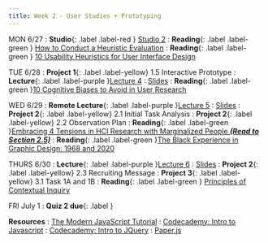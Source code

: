 ```yaml
---
title: Week 2 - User Studies + Prototyping
---
```


MON 6/27
: **Studio**{: .label .label-red } [Studio 2](#)
: **Reading**{: .label .label-green } [How to Conduct a Heuristic Evaluation](https://www.nngroup.com/articles/how-to-conduct-a-heuristic-evaluation/)
: **Reading**{: .label .label-green } [10 Usability Heuristics for User Interface Design](https://www.nngroup.com/articles/ten-usability-heuristics/)


TUE 6/28
: **Project 1**{: .label .label-yellow} 1.5 Interactive Prototype
: **Lecture**{: .label .label-purple }[Lecture 4](#)
  : [Slides](#)
: **Reading**{: .label .label-green }[10 Cognitive Biases to Avoid in User Research](https://uxdesign.cc/10-cognitive-biases-to-avoid-in-user-research-and-how-to-avoid-them-993aa397c8c6)

WED 6/29
: **Remote Lecture**{: .label .label-purple }[Lecture 5](#)
   : [Slides](#)
: **Project 2**{: .label .label-yellow} 2.1 Initial Task Analysis
: **Project 2**{: .label .label-yellow} 2.2 Observation Plan
: **Reading**{: .label .label-green }[Embracing 4 Tensions in HCI Research with Marginalized People _**(Read to Section 2.5)**_](https://www.smunson.com/portfolio/projects/Liang-HCIRwithMarginalizedPeople-Preprint.pdf)
: **Reading**{: .label .label-green }[The Black Experience in Graphic Design: 1968 and 2020](https://letterformarchive.org/news/view/the-black-experience-in-graphic-design-1968-and-2020)


THURS 6/30
: **Lecture**{: .label .label-purple }[Lecture 6](#)
  : [Slides](#)
: **Project 2**{: .label .label-yellow} 2.3 Recruiting Message
: **Project 3**{: .label .label-yellow} 3.1 Task 1A and 1B
: **Reading**{: .label .label-green } [Principles of Contextual Inquiry](https://drive.google.com/file/d/1KomuKGYFFKYJ3WbEHtGIWnndhooajf0D/view?usp=sharing)

FRI July 1
: **Quiz 2 due**{: .label }

**Resources**
: [The Modern JavaScript Tutorial](https://javascript.info/)
: [Codecademy: Intro to Javascript](https://www.codecademy.com/learn/introduction-to-javascript)
: [Codecademy: Intro to JQuery](https://www.codecademy.com/learn/learn-jquery)
: [Paper.js](http://paperjs.org/)

